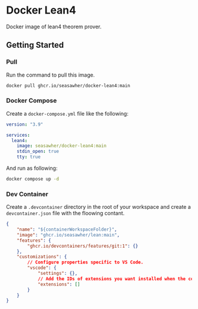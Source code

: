 # Docker Lean4

Docker image of lean4 theorem prover.

## Getting Started

### Pull

Run the command to pull this image.

```bash
docker pull ghcr.io/seasawher/docker-lean4:main
```

### Docker Compose

Create a `docker-compose.yml` file like the following:

```yml
version: "3.9"

services:
  lean4:
    image: seasawher/docker-lean4:main
    stdin_open: true
    tty: true
```

And run as following:

```bash
docker compose up -d
```

### Dev Container

Create a `.devcontainer` directory in the root of your workspace and
create a `devcontainer.json` file with the floowing contant.

```json
{
    "name": "${containerWorkspaceFolder}",
    "image": "ghcr.io/seasawher/lean:main",
    "features": {
        "ghcr.io/devcontainers/features/git:1": {}
    },
    "customizations": {
        // Configure properties specific to VS Code.
        "vscode": {
            "settings": {},
            // Add the IDs of extensions you want installed when the container is created.
            "extensions": []
        }
    }
}
```
